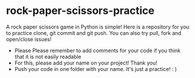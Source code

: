 # rock-paper-scissors-practice
A rock paper scissors game in Python is simple! Here is a repository for you to practice clone, git commit and git push. You can also try pull, fork and open/close issues! 
- Please Please remember to add comments for your code if you think that it is not easily readable 
- For this, please add your name on your project! Thank you!
- Push your code in one folder with your name. It's just a practice! : )
